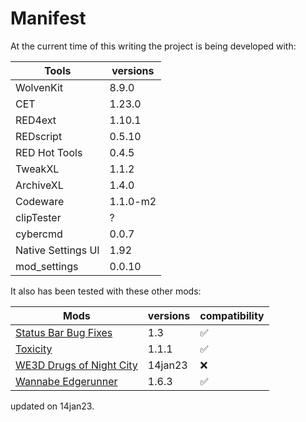 # Manifest

At the current time of this writing the project is being developed with:

| Tools                    | versions |
|--------------------------|----------|
| WolvenKit                | 8.9.0    |
| CET                      | 1.23.0   |
| RED4ext                  | 1.10.1   |
| REDscript                | 0.5.10   |
| RED Hot Tools            | 0.4.5    |
| TweakXL                  | 1.1.2    |
| ArchiveXL                | 1.4.0    |
| Codeware                 | 1.1.0-m2 |
| clipTester               | ?        |
| cybercmd                 | 0.0.7    |
| Native Settings UI       | 1.92     |
| mod_settings             | 0.0.10   |

It also has been tested with these other mods:

| Mods                     | versions| compatibility |
|--------------------------|---------|---------------|
| [Status Bar Bug Fixes](https://www.nexusmods.com/cyberpunk2077/mods/4316)     | 1.3     | ✅            |
| [Toxicity](https://www.nexusmods.com/cyberpunk2077/mods/4317)                 | 1.1.1   | ✅            |
| [WE3D Drugs of Night City](https://www.nexusmods.com/cyberpunk2077/mods/4407) | 14jan23 | ❌            |
| [Wannabe Edgerunner](https://www.nexusmods.com/cyberpunk2077/mods/5646)       | 1.6.3   | ✅            |

updated on 14jan23.
